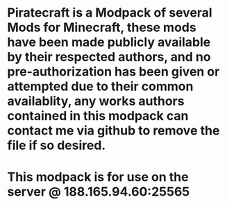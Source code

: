 # Piratecraft is a Modpack of several Mods for Minecraft, these mods have been made publicly available by their respected authors, and no pre-authorization has been given or attempted due to their common availablity, any works authors contained in this modpack can contact me via github to remove the file if so desired.
# This modpack is for use on the server @ 188.165.94.60:25565 
